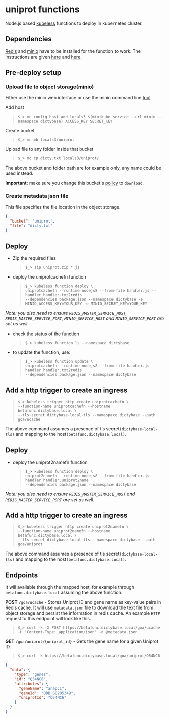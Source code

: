 # uniprot functions

Node.js based [kubeless](https://kubeless.io) functions to deploy in kubernetes cluster.

## Dependencies

[Redis](https://redis.io) and [minio](https://minio.io) have to be installed
for the function to work. The instructions are given
[here](https://github.com/dictyBase/Migration/blob/master/deploy.md#redis) and
[here](https://github.com/dictyBase/Migration/blob/master/deploy.md#object-storages3-compatible).

## Pre-deploy setup

### Upload file to object storage(minio)

Either use the minio web interface or use the minio command line
[tool](https://docs.minio.io/docs/minio-client-quickstart-guide.html)

Add host

> `$_> mc config host add locals3 $(minikube service --url minio --namespace dictybase) ACCESS_KEY SECRET_KEY`

Create bucket

> `$_> mc mb locals3/uniprot`

Upload file to any folder inside that bucket

> `$_> mc cp dicty.txt locals3/uniprot/`

The above bucket and folder path are for example only, any name could be used instead.

**Important:** make sure you change this bucket's [policy](https://docs.minio.io/docs/minio-client-complete-guide#policy) to `download`.

### Create metadata json file

This file specifies the file location in the object storage.

```json
{
  "bucket": "uniprot",
  "file": "dicty.txt"
}
```

## Deploy

- Zip the required files

  > `$_> zip uniprot.zip *.js`

- deploy the uniprotcachefn function

  > `$_> kubeless function deploy \`  
  > `uniprotcachefn --runtime nodejs8 --from-file handler.js --handler handler.txt2redis`  
  > `--dependencies package.json --namespace dictybase -e MINIO_ACCESS_KEY=YOUR_KEY -e MINIO_SECRET_KEY=YOUR_KEY`

<em>Note: you also need to ensure `REDIS_MASTER_SERVICE_HOST`, `REDIS_MASTER_SERVICE_PORT`, `MINIO_SERVICE_HOST` and `MINIO_SERVICE_PORT` are set as well.</em>

- check the status of the function

  > `$_> kubeless function ls --namespace dictybase`

- to update the function, use:
  > `$_> kubeless function update \`  
  > `uniprotcachefn --runtime nodejs8 --from-file handler.js --handler handler.txt2redis`  
  > `--dependencies package.json --namespace dictybase`

## Add a http trigger to create an ingress

> `$_> kubeless trigger http create uniprotcachefn \`  
> `--function-name uniprotcachefn --hostname betafunc.dictybase.local \`  
> `--tls-secret dictybase-local-tls --namespace dictybase --path goa/ucache`

The above command assumes a presence of tls secret`(dictybase-local-tls)` and mapping
to the host`(betafunc.dictybase.local)`.

## Deploy

- deploy the uniprot2namefn function

  > `$_> kubeless function deploy \`  
  > `uniprot2namefn --runtime nodejs8 --from-file handler.js --handler handler.uniprot2name`  
  > `--dependencies package.json --namespace dictybase`

<em>Note: you also need to ensure `REDIS_MASTER_SERVICE_HOST` and `REDIS_MASTER_SERVICE_PORT` are set as well.</em>

## Add a http trigger to create an ingress

> `$_> kubeless trigger http create uniprot2namefn \`  
> `--function-name uniprot2namefn --hostname betafunc.dictybase.local \`  
> `--tls-secret dictybase-local-tls --namespace dictybase --path goa/uniprot`

The above command assumes a presence of tls secret`(dictybase-local-tls)` and mapping
to the host`(betafunc.dictybase.local)`.

## Endpoints

It will available through the mapped host, for example through
`betafunc.dictybase.local` assuming the above function.

**POST** `/goa/ucache` - Stores Uniprot ID and gene name as key-value pairs in Redis cache.
It will use `metadata.json` file to download the text file from object storage and
persist the information in redis cache. An example `HTTP` request to this endpoint
will look like this.

> `$_> curl -k -X POST https://betafunc.dictybase.local/goa/ucache -H 'Content-Type: application/json' -d @metadata.json`

**GET** `/goa/uniprot/{uniprot_id}` - Gets the gene name for a given Uniprot ID.

> `$_> curl -k https://betafunc.dictybase.local/goa/uniprot/Q54NC6`

```json
{
  "data": {
    "type": "genes",
    "id": "Q54NC6",
    "attributes": {
      "geneName": "anapc1",
      "geneId": "DDB_G0285349",
      "uniprotId": "Q54NC6"
    }
  }
}
```
